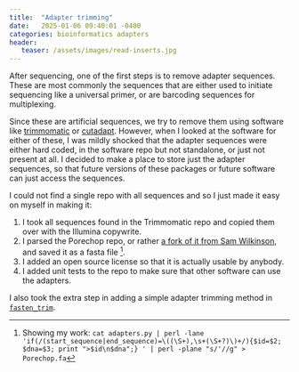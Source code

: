 ```yaml
---
title:  "Adapter trimming"
date:   2025-01-06 09:40:01 -0400
categories: bioinformatics adapters
header:
   teaser: /assets/images/read-inserts.jpg
---
```


After sequencing, one of the first steps is to remove adapter sequences.
These are most commonly the sequences that are either used to initiate sequencing like a universal primer,
or are barcoding sequences for multiplexing.

Since these are artificial sequences, we try to remove them using software like
[trimmomatic](https://github.com/usadellab/Trimmomatic)
or [cutadapt](https://github.com/marcelm/cutadapt/).
However, when I looked at the software for either of these, I was mildly shocked that the adapter sequences were either hard coded, in the software repo but not standalone, or just not present at all.
I decided to make a place to store just the adapter sequences, so that future versions of these packages or future software can just access the sequences.

I could not find a single repo with all sequences and so I just made it easy on myself in making it:

1) I took all sequences found in the Trimmomatic repo and copied them over with the Illumina copywrite.
2) I parsed the Porechop repo, or rather [a fork of it from Sam Wilkinson](https://github.com/BioWilko/Porechop), and saved it as a fasta file [^1].
3) I added an open source license so that it is actually usable by anybody.
4) I added unit tests to the repo to make sure that other software can use the adapters.

I also took the extra step in adding a simple adapter trimming method in [`fasten_trim`](https://lskatz.github.io/fasten/fasten_trim/).

[^1]: Showing my work: `cat adapters.py | perl -lane 'if(/(start_sequence|end_sequence)=\((\S+),\s+(\S+?)\)+/){$id=$2; $dna=$3; print ">$id\n$dna";} ' | perl -plane "s/'//g" > Porechop.fa`